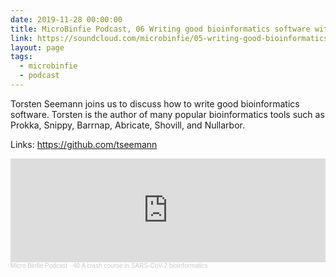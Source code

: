 ```yaml
---
date: 2019-11-28 00:00:00
title: MicroBinfie Podcast, 06 Writing good bioinformatics software with Torsten Seemann
link: https://soundcloud.com/microbinfie/05-writing-good-bioinformatics-software-with-torsten-seemann
layout: page
tags:
  - microbinfie
  - podcast
---
```


Torsten Seemann joins us to discuss how to write good bioinformatics
software. Torsten is the author of many popular bioinformatics tools
such as Prokka, Snippy, Barrnap, Abricate, Shovill, and Nullarbor.

Links: https://github.com/tseemann

<iframe width="100%" height="166" scrolling="no" frameborder="no" allow="autoplay" src="https://w.soundcloud.com/player/?url=https%3A//api.soundcloud.com/tracks/679080552&color=%23ff5500&auto_play=false&hide_related=false&show_comments=true&show_user=true&show_reposts=false&show_teaser=false"></iframe><div style="font-size: 10px; color: #cccccc;line-break: anywhere;word-break: normal;overflow: hidden;white-space: nowrap;text-overflow: ellipsis; font-family: Interstate,Lucida Grande,Lucida Sans Unicode,Lucida Sans,Garuda,Verdana,Tahoma,sans-serif;font-weight: 100;"><a href="https://soundcloud.com/microbinfie" title="Micro Binfie Podcast" target="_blank" style="color: #cccccc; text-decoration: none;">Micro Binfie Podcast</a> · <a href="https://soundcloud.com/microbinfie/40-a-crash-course-in-sars-cov-2-bioinformatics" title="06 Writing good bioinformatics software with Torsten Seemann" target="_blank" style="color: #cccccc; text-decoration: none;">40 A crash course in SARS-CoV-2 bioinformatics</a></div>
